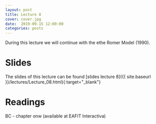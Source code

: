 ```yaml
---
layout: post
title: Lecture 8
cover: cover.jpg
date:  2019-09-15 12:00:00
categories: posts
---
```


During this lecture we will continue with the ethe Romer Model (1990).


# Slides

The slides of this lecture can be found [slides lecture 8]({{ site.baseurl }}/lectures/Lecture_08.html){:target="_blank"} 

# Readings

BC - chapter onw (available at EAFIT Interactiva)

